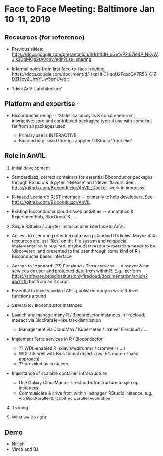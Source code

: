 # Face to Face Meeting: Baltimore Jan 10-11, 2019

## Resources (for reference)

- Previous slides: https://docs.google.com/presentation/d/1rhffdH_uG6tyPZt67ie4P_NKyWJIk6DqMOgGrA8dnyI/edit?usp=sharing

- Informal notes from first face-to-face meeting https://docs.google.com/document/d/1expHfjCHqgU2FqacQK7R5G_OiZDZ12xvZUhwYUw5emU/edit

- 'Ideal AnVIL architecture'

## Platform and expertise

- Bioconductor recap -- 'Statistical analysis & comprehension'; interactive; core and contributed packages; typical use with some but far from all packages used.

  - Primary use is INTERACTIVE
  - Bioconductor used through Jupyter / RStudio 'front end'

## Role in AnVIL

1. Initial development

- Standardized, correct containers for essential Bioconductor packages through RStudio & Jupyter. 'Release' and 'devel' flavors. See https://github.com/Bioconductor/AnVIL_Docker (work in progesss)

- R-based Leonardo REST interface -- primarily to help developers. See https://github.com/Bioconductor/AnVIL

- Existing Bioconductor cloud-based activities -- Annotation & ExperimentHub, BiocOncoTK, ...

2. Single RStudio / Jupyter instance user interface to AnVIL

- Access to user and protected data using standard R idioms. Maybe data resources are just 'files' on the file system and no special implementation is required; maybe data resource metadata needs to be 'discovered' and presented to the user through some kind of R / Bioconductor based interface.

- Access to 'standard' (??) Firecloud / Terra services -- discover & run services on user and protected data from within R. E.g., perform https://software.broadinstitute.org/firecloud/documentation/article?id=11115 but from an R script.

- Essential to have standard APIs published early to write R-level functions around
  
3. Several R / Bioconductor instances

- Launch and manage many R / Bioconductor instances in firecloud; interact via BiocParallel-like task distribution

  - Management via CloudMan / Kubernetes / 'native' Firecloud / ...

- Implement Terra services in R / Bioconductor
  - ?? WDL-enabled R (sdavis/wdlrunner / cromwell / ...)
  - WDL fits well with Bioc formal objects (vs. R's more relaxed approach)
  - ?? provided as container.

- Importance of scalable container infrastructure
  - Use Galaxy CloudMan or Firecloud infrastructure to spin up instances
  - Communicate & drive from within 'manager' RStudio instance, e.g., via BiocParallel & rabbitmq parallel evaluation

4. Training

5. What we do right

## Demo

- Nitesh
- Vince and BJ
